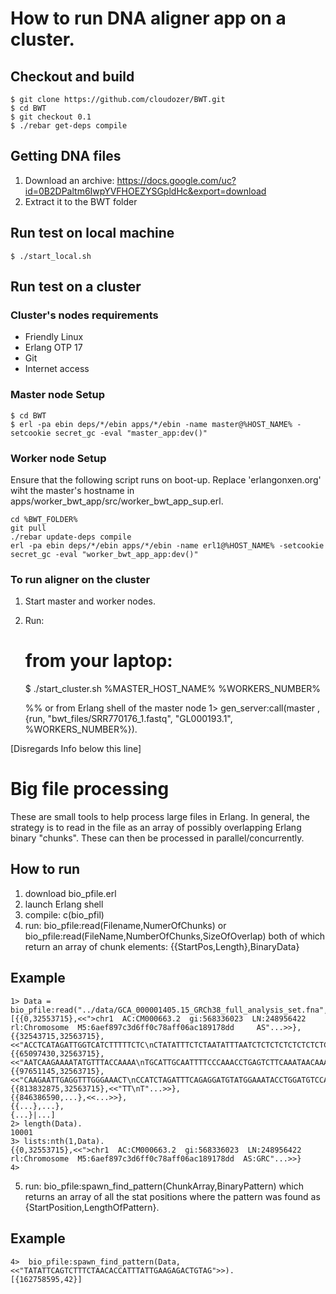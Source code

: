 
# How to run DNA aligner app on a cluster.

## Checkout and build
	$ git clone https://github.com/cloudozer/BWT.git
	$ cd BWT
	$ git checkout 0.1
	$ ./rebar get-deps compile
	
## Getting DNA files
1. Download an archive: https://docs.google.com/uc?id=0B2DPaltm6IwpYVFHOEZYSGpldHc&export=download
2. Extract it to the BWT folder
	
## Run test on local machine
	$ ./start_local.sh

## Run test on a cluster

### Cluster's nodes requirements
* Friendly Linux
* Erlang OTP 17
* Git
* Internet access

### Master node Setup

	$ cd BWT
	$ erl -pa ebin deps/*/ebin apps/*/ebin -name master@%HOST_NAME% -setcookie secret_gc -eval "master_app:dev()"

### Worker node Setup

Ensure that the following script runs on boot-up. Replace 'erlangonxen.org' wiht the master's hostname in apps/worker_bwt_app/src/worker_bwt_app_sup.erl.

	cd %BWT_FOLDER%
	git pull
	./rebar update-deps compile
	erl -pa ebin deps/*/ebin apps/*/ebin -name erl1@%HOST_NAME% -setcookie secret_gc -eval "worker_bwt_app_app:dev()"

### To run aligner on the cluster
1. Start master and worker nodes.
2. Run:

	# from your laptop:
	$ ./start_cluster.sh %MASTER_HOST_NAME% %WORKERS_NUMBER%
	
	%% or from Erlang shell of the master node
	1> gen_server:call(master , {run, "bwt_files/SRR770176_1.fastq", "GL000193.1", %WORKERS_NUMBER%}).

[Disregards Info below this line]

# Big file processing 

These are small tools to help process large files in Erlang.  In general, the strategy is to read in the file as an array of possibly overlapping Erlang binary "chunks".  These can then be processed in parallel/concurrently.

## How to run
1. download bio_pfile.erl
2. launch Erlang shell
3. compile: c(bio_pfil)
4. run: bio_pfile:read(Filename,NumerOfChunks) or bio_pfile:read(FileName,NumberOfChunks,SizeOfOverlap)
        both of which return an array of chunk elements: {{StartPos,Length},BinaryData}

## Example

    1> Data = bio_pfile:read("../data/GCA_000001405.15_GRCh38_full_analysis_set.fna",10000).
    [{{0,32553715},<<">chr1  AC:CM000663.2  gi:568336023  LN:248956422  rl:Chromosome  M5:6aef897c3d6ff0c78aff06ac189178dd     AS"...>>},
    {{32543715,32563715},<<"ACCTCATAGATTGGTCATCTTTTTCTC\nCTATATTTCTCTAATATTTAATCTCTCTCTCTCTCTCTCTTTGTATGTGCATTGCCTTTGGAGAGATTTC\nC"...>>},
    {{65097430,32563715},<<"AATCAAGAAAATATGTTTACCAAAA\nTGCATTGCAATTTTCCCAAACCTGAGTCTTCAAATAACAAACATGAACTTATAGGTACTGTGAACTAGAA"...>>},
    {{97651145,32563715},<<"CAAGAATTGAGGTTTGGGAAACT\nCCATCTAGATTTCAGAGGATGTATGGAAATACCTGGATGTCCAGGCAGTAGTTTGCTGCAAGGGTGTG"...>>},
    {{813832875,32563715},<<"TT\nT"...>>},
    {{846386590,...},<<...>>},
    {{...},...},
    {...}|...]
    2> length(Data).                                                                        
    10001
    3> lists:nth(1,Data).                                                                   
    {{0,32553715},<<">chr1  AC:CM000663.2  gi:568336023  LN:248956422  rl:Chromosome  M5:6aef897c3d6ff0c78aff06ac189178dd  AS:GRC"...>>}
    4>  


5. run: bio_pfile:spawn_find_pattern(ChunkArray,BinaryPattern) which returns an array of all the stat positions where the pattern was found as {StartPosition,LengthOfPattern}.

## Example

    4>  bio_pfile:spawn_find_pattern(Data,<<"TATATTCAGTCTTTCTAACACCATTTATTGAAGAGACTGTAG">>).
    [{162758595,42}]

